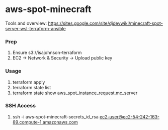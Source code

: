# aws-spot-minecraft
Tools and overview: https://sites.google.com/site/djdevwiki/minecraft-spot-server-wsl-terraform-ansible

### Prep
1. Ensure s3://isajohnson-terraform
1. EC2 -> Network & Security -> Upload public key

### Usage
1. terraform apply
1. terraform state list
1. terraform state show aws_spot_instance_request.mc_server

### SSH Access
1. ssh -i aws-spot-minecraft-secrets_id_rsa ec2-user@ec2-54-242-163-89.compute-1.amazonaws.com